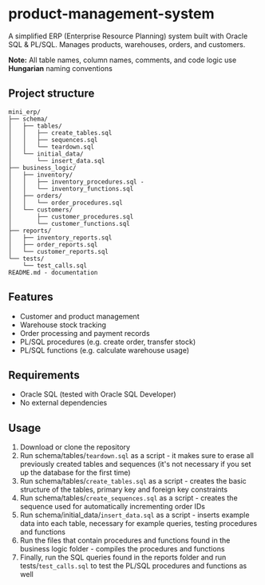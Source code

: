 # product-management-system
A simplified ERP (Enterprise Resource Planning) system built with Oracle SQL &amp; PL/SQL. Manages products, warehouses, orders, and customers.

**Note:** All table names, column names, comments, and code logic use **Hungarian** naming conventions

## Project structure

```
mini_erp/
├── schema/
│   ├── tables/
│   │   ├── create_tables.sql
│   │   ├── sequences.sql
│   │   └── teardown.sql
│   └── initial_data/
│	    └── insert_data.sql
├── business_logic/
│   ├── inventory/
│   │   ├── inventory_procedures.sql - 
│   │   └── inventory_functions.sql
│   ├── orders/
│   │   └── order_procedures.sql
│   └── customers/
│       ├── customer_procedures.sql
│       └── customer_functions.sql
├── reports/
│   ├── inventory_reports.sql
│   ├── order_reports.sql
│   └── customer_reports.sql
└── tests/
    └── test_calls.sql
README.md - documentation
```

## Features

- Customer and product management
- Warehouse stock tracking
- Order processing and payment records
- PL/SQL procedures (e.g. create order, transfer stock)
- PL/SQL functions (e.g. calculate warehouse usage)

## Requirements

- Oracle SQL (tested with Oracle SQL Developer)
- No external dependencies

## Usage
1. Download or clone the repository
2. Run schema/tables/`teardown.sql` as a script - it makes sure to erase all previously created tables and sequences (it's not necessary if you set up the database for the first time)
3. Run schema/tables/`create_tables.sql` as a script - creates the basic structure of the tables, primary key and foreign key constraints
4. Run schema/tables/`create_sequences.sql` as a script - creates the sequence used for automatically incrementing order IDs
5. Run schema/initial_data/`insert_data.sql` as a script - inserts example data into each table, necessary for example queries, testing procedures and functions
7. Run the files that contain procedures and functions found in the business logic folder - compiles the procedures and functions
8. Finally, run the SQL queries found in the reports folder and run tests/`test_calls.sql` to test the PL/SQL procedures and functions as well

